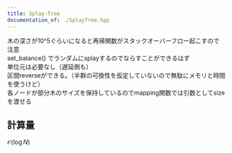 ```yaml
---
title: Splay-Tree
documentation_of: ./SplayTree.hpp
---
```

木の深さが10^5ぐらいになると再帰関数がスタックオーバーフロー起こすので注意 \
set_balance() でランダムにsplayするのでならすことができるはず \
単位元は必要なし（遅延側も）\
区間reverseができる。（半群の可換性を仮定していないので無駄にメモリと時間を使うけど）\
各ノードが部分木のサイズを保持しているのでmapping関数では引数としてsizeを渡せる
## 計算量
$\mathcal{O}(\log N)$